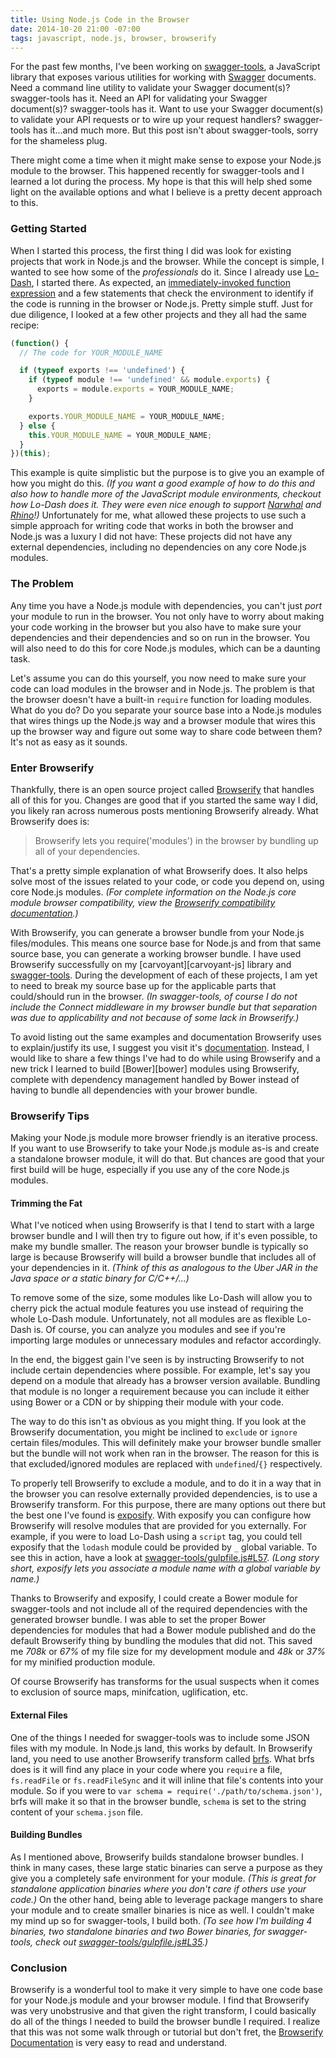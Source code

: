 ```yaml
---
title: Using Node.js Code in the Browser
date: 2014-10-20 21:00 -07:00
tags: javascript, node.js, browser, browserify
---
```


For the past few months, I've been working on [swagger-tools][swagger-tools], a JavaScript library that exposes various
utilities for working with [Swagger][swagger] documents.  Need a command line utility to validate your Swagger
document(s)?  swagger-tools has it.  Need an API for validating your Swagger document(s)?  swagger-tools has it.
Want to use your Swagger document(s) to validate your API requests or to wire up your request handlers?  swagger-tools
has it...and much more.  But this post isn't about swagger-tools, sorry for the shameless plug.

There might come a time when it might make sense to expose your Node.js module to the browser.  This happened recently
for swagger-tools and I learned a lot during the process.  My hope is that this will help shed some light on the
available options and what I believe is a pretty decent approach to this.

### Getting Started

When I started this process, the first thing I did was look for existing projects that work in Node.js and the browser.
While the concept is simple, I wanted to see how some of the _professionals_ do it.  Since I already use
[Lo-Dash][lodash], I started there.  As expected, an [immediately-invoked function expression][iife] and a few
statements that check the environment to identify if the code is running in the browser or Node.js.  Pretty simple
stuff.  Just for due diligence, I looked at a few other projects and they all had the same recipe:

```javascript
(function() {
  // The code for YOUR_MODULE_NAME

  if (typeof exports !== 'undefined') {
    if (typeof module !== 'undefined' && module.exports) {
      exports = module.exports = YOUR_MODULE_NAME;
    }

    exports.YOUR_MODULE_NAME = YOUR_MODULE_NAME;
  } else {
    this.YOUR_MODULE_NAME = YOUR_MODULE_NAME;
  }
})(this);
```

This example is quite simplistic but the purpose is to give you an example of how you might do this.  _(If you want a
good example of how to do this and also how to handle more of the JavaScript module environments, checkout how Lo-Dash
does it.  They were even nice enough to support [Narwhal][narwhal] and [Rhino][rhino]!)_  Unfortunately for me, what
allowed these projects to use such a simple approach for writing code that works in both the browser and Node.js was a
luxury I did not have: These projects did not have any external dependencies, including no dependencies on any core
Node.js modules.

### The Problem

Any time you have a Node.js module with dependencies, you can't just _port_ your module to run in the browser.  You not
only have to worry about making your code working in the browser but you also have to make sure your dependencies and
their dependencies and so on run in the browser.  You will also need to do this for core Node.js modules, which can be
a daunting task.

Let's assume you can do this yourself, you now need to make sure your code can load modules in the browser and in
Node.js.  The problem is that the browser doesn't have a built-in `require` function for loading modules.  What do you
do?  Do you separate your source base into a Node.js modules that wires things up the Node.js way and a browser module
that wires this up the browser way and figure out some way to share code between them?  It's not as easy as it sounds.

### Enter Browserify

Thankfully, there is an open source project called [Browserify][browserify] that handles all of this for you.  Changes
are good that if you started the same way I did, you likely ran across numerous posts mentioning Browserify already.
What Browserify does is:

> Browserify lets you require('modules') in the browser by bundling up all of your dependencies.

That's a pretty simple explanation of what Browserify does.  It also helps solve most of the issues related to your
code, or code you depend on, using core Node.js modules.  _(For complete information on the Node.js core module
browser compatibility, view the [Browserify compatibility documentation][browserify-compatibility].)_

With Browserify, you can generate a browser bundle from your Node.js files/modules.  This means one source base for
Node.js and from that same source base, you can generate a working browser bundle.  I have used Browserify successfully
on my [carvoyant][carvoyant-js] library and [swagger-tools][swagger-tools].  During the development of each of these
projects, I am yet to need to break my source base up for the applicable parts that could/should run in the browser.
_(In swagger-tools, of course I do not include the Connect middleware in my browser bundle but that separation was due
to applicability and not because of some lack in Browserify.)_

To avoid listing out the same examples and documentation Browserify uses to explain/justify its use, I suggest you
visit it's [documentation][browserify-documentation].  Instead, I would like to share a few things I've had to do while
using Browserify and a new trick I learned to build [Bower][bower] modules using Browserify, complete with dependency
management handled by Bower instead of having to bundle all dependencies with your brower bundle.

### Browserify Tips

Making your Node.js module more browser friendly is an iterative process.  If you want to use Browserify to take your
Node.js module as-is and create a standalone browser module, it will do that.  But chances are good that your first
build will be huge, especially if you use any of the core Node.js modules.

#### Trimming the Fat

What I've noticed when using Browserify is that I tend to start with a large browser bundle and I will then try to
figure out how, if it's even possible, to make my bundle smaller.  The reason your browser bundle is typically so large
is because Browserify will build a browser bundle that includes all of your dependencies in it.  _(Think of this as
analogous to the Uber JAR in the Java space or a static binary for C/C++/...)_

To remove some of the size, some modules like Lo-Dash will allow you to cherry pick the actual module features you use
instead of requiring the whole Lo-Dash module.  Unfortunately, not all modules are as flexible Lo-Dash is.  Of course,
you can analyze you modules and see if you're importing large modules or unnecessary modules and refactor accordingly.

In the end, the biggest gain I've seen is by instructing Browserify to not include certain dependencies where possible.
For example, let's say you depend on a module that already has a browser version available.  Bundling that module is no
longer a requirement because you can include it either using Bower or a CDN or by shipping their module with your code.

The way to do this isn't as obvious as you might thing.  If you look at the Browserify documentation, you might be
inclined to `exclude` or `ignore` certain files/modules.  This will definitely make your browser bundle smaller but the
bundle will not work when ran in the browser.  The reason for this is that excluded/ignored modules are replaced with
`undefined`/`{}` respectively.

To properly tell Browserify to exclude a module, and to do it in a way that in the browser you can resolve externally
provided dependencies, is to use a Browserify transform.  For this purpose, there are many options out there but the
best one I've found is [exposify][exposify].  With exposify you can configure how Browserify will resolve modules that
are provided for you externally.  For example, if you were to load Lo-Dash using a `script` tag, you could tell exposify
that the `lodash` module could be provided by `_` global variable.  To see this in action, have a look at
[swagger-tools/gulpfile.js#L57][swagger-tools-gulpfile-L57].  _(Long story short, exposify lets you associate a module
name with a global variable by name.)_

Thanks to Browserify and exposify, I could create a Bower module for swagger-tools and not include all of the required
dependencies with the generated browser bundle.  I was able to set the proper Bower dependencies for modules that had
a Bower module published and do the default Browserify thing by bundling the modules that did not.  This saved me
_708k_ or _67%_ of my file size for my development module and _48k_ or _37%_ for my minified production module.

Of course Browserify has transforms for the usual suspects when it comes to exclusion of source maps, minifcation,
uglification, etc.

#### External Files

One of the things I needed for swagger-tools was to include some JSON files with my module.  In Node.js land, this works
by default.  In Browserify land, you need to use another Browserify transform called [brfs][brfs].  What brfs does is it
will find any place in your code where you `require` a file, `fs.readFile` or `fs.readFileSync` and it will inline that
file's contents into your module.  So if you were to `var schema = require('./path/to/schema.json')`, brfs will make it
so that in the browser bundle, `schema` is set to the string content of your `schema.json` file.

#### Building Bundles

As I mentioned above, Browserify builds standalone browser bundles.  I think in many cases, these large static binaries
can serve a purpose as they give you a completely safe environment for your module.  _(This is great for standalone
application binaries where you don't care if others use your code.)_  On the other hand, being able to leverage package
mangers to share your module and to create smaller binaries is nice as well.  I couldn't make my mind up so for
swagger-tools, I build both.  _(To see how I'm building 4 binaries, two standalone binaries and two Bower binaries, for
swagger-tools, check out [swagger-tools/gulpfile.js#L35][swagger-tools-gulpfile-L35].)_

### Conclusion

Browserify is a wonderful tool to make it very simple to have one code base for your Node.js module and your browser
module.  I find that Browserify was very unobstrusive and that given the right transform, I could basically do all of
the things I needed to build the browser bundle I required.  I realize that this was not some walk through or tutorial
but don't fret, the [Browserify Documentation][browserify-documentation] is very easy to read and understand.

[brfs]: https://github.com/substack/brfs
[browserify]: http://browserify.org/
[browserify-compatibility]: https://github.com/substack/node-browserify#compatibility
[browserify-documentation]: https://github.com/substack/node-browserify
[carvoyant]: https://github.com/whitlockjc/carvoyant
[exposify]: https://github.com/thlorenz/exposify
[iife]: http://en.wikipedia.org/wiki/Immediately-invoked_function_expression
[lodash]: https://lodash.com/
[narwhal]: https://github.com/tlrobinson/narwhal
[rhino]: https://developer.mozilla.org/en-US/docs/Mozilla/Projects/Rhino
[swagger]: http://swagger.io
[swagger-tools]: https://github.com/apigee-127/swagger-tools
[swagger-tools-gulpfile-L35]: https://github.com/apigee-127/swagger-tools/blob/master/gulpfile.js#L35
[swagger-tools-gulpfile-L57]: https://github.com/apigee-127/swagger-tools/blob/master/gulpfile.js#L57
